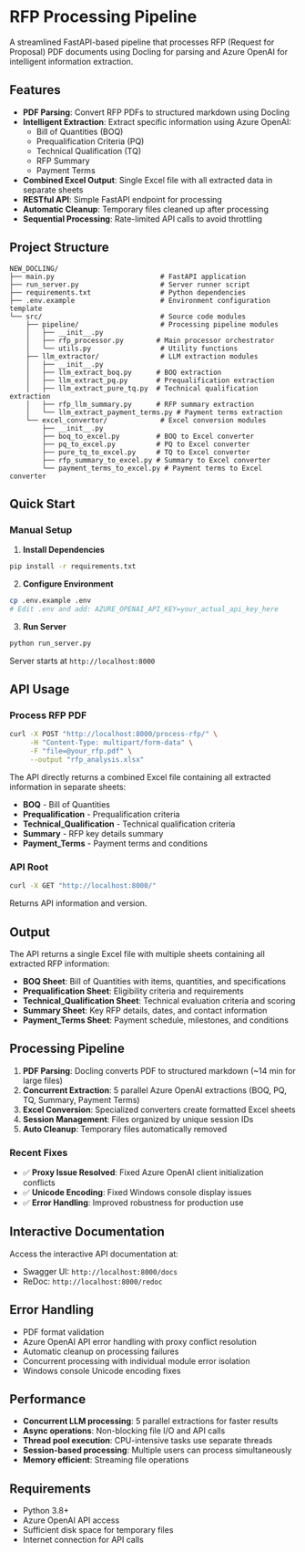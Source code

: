 # RFP Processing Pipeline

A streamlined FastAPI-based pipeline that processes RFP (Request for Proposal) PDF documents using Docling for parsing and Azure OpenAI for intelligent information extraction.

## Features

- **PDF Parsing**: Convert RFP PDFs to structured markdown using Docling
- **Intelligent Extraction**: Extract specific information using Azure OpenAI:
  - Bill of Quantities (BOQ)
  - Prequalification Criteria (PQ)
  - Technical Qualification (TQ)
  - RFP Summary
  - Payment Terms
- **Combined Excel Output**: Single Excel file with all extracted data in separate sheets
- **RESTful API**: Simple FastAPI endpoint for processing
- **Automatic Cleanup**: Temporary files cleaned up after processing
- **Sequential Processing**: Rate-limited API calls to avoid throttling

## Project Structure

```
NEW_DOCLING/
├── main.py                          # FastAPI application
├── run_server.py                    # Server runner script
├── requirements.txt                 # Python dependencies
├── .env.example                     # Environment configuration template
└── src/                             # Source code modules
    ├── pipeline/                    # Processing pipeline modules
    │   ├── __init__.py
    │   ├── rfp_processor.py        # Main processor orchestrator
    │   └── utils.py                 # Utility functions
    ├── llm_extractor/               # LLM extraction modules
    │   ├── __init__.py
    │   ├── llm_extract_boq.py      # BOQ extraction
    │   ├── llm_extract_pq.py       # Prequalification extraction
    │   ├── llm_extract_pure_tq.py  # Technical qualification extraction
    │   ├── rfp_llm_summary.py      # RFP summary extraction
    │   └── llm_extract_payment_terms.py # Payment terms extraction
    └── excel_convertor/             # Excel conversion modules
        ├── __init__.py
        ├── boq_to_excel.py         # BOQ to Excel converter
        ├── pq_to_excel.py          # PQ to Excel converter
        ├── pure_tq_to_excel.py     # TQ to Excel converter
        ├── rfp_summary_to_excel.py # Summary to Excel converter
        └── payment_terms_to_excel.py # Payment terms to Excel converter
```

## Quick Start

### Manual Setup

1. **Install Dependencies**
```bash
pip install -r requirements.txt
```

2. **Configure Environment**
```bash
cp .env.example .env
# Edit .env and add: AZURE_OPENAI_API_KEY=your_actual_api_key_here
```

3. **Run Server**
```bash
python run_server.py
```

Server starts at `http://localhost:8000`

## API Usage

### Process RFP PDF

```bash
curl -X POST "http://localhost:8000/process-rfp/" \
     -H "Content-Type: multipart/form-data" \
     -F "file=@your_rfp.pdf" \
     --output "rfp_analysis.xlsx"
```

The API directly returns a combined Excel file containing all extracted information in separate sheets:
- **BOQ** - Bill of Quantities
- **Prequalification** - Prequalification criteria
- **Technical_Qualification** - Technical qualification criteria
- **Summary** - RFP key details summary
- **Payment_Terms** - Payment terms and conditions

### API Root

```bash
curl -X GET "http://localhost:8000/"
```

Returns API information and version.

## Output

The API returns a single Excel file with multiple sheets containing all extracted RFP information:

- **BOQ Sheet**: Bill of Quantities with items, quantities, and specifications
- **Prequalification Sheet**: Eligibility criteria and requirements
- **Technical_Qualification Sheet**: Technical evaluation criteria and scoring
- **Summary Sheet**: Key RFP details, dates, and contact information
- **Payment_Terms Sheet**: Payment schedule, milestones, and conditions

## Processing Pipeline

1. **PDF Parsing**: Docling converts PDF to structured markdown (~14 min for large files)
2. **Concurrent Extraction**: 5 parallel Azure OpenAI extractions (BOQ, PQ, TQ, Summary, Payment Terms)
3. **Excel Conversion**: Specialized converters create formatted Excel sheets
4. **Session Management**: Files organized by unique session IDs
5. **Auto Cleanup**: Temporary files automatically removed

### Recent Fixes
- ✅ **Proxy Issue Resolved**: Fixed Azure OpenAI client initialization conflicts
- ✅ **Unicode Encoding**: Fixed Windows console display issues
- ✅ **Error Handling**: Improved robustness for production use

## Interactive Documentation

Access the interactive API documentation at:
- Swagger UI: `http://localhost:8000/docs`
- ReDoc: `http://localhost:8000/redoc`

## Error Handling

- PDF format validation
- Azure OpenAI API error handling with proxy conflict resolution
- Automatic cleanup on processing failures
- Concurrent processing with individual module error isolation
- Windows console Unicode encoding fixes

## Performance

- **Concurrent LLM processing**: 5 parallel extractions for faster results
- **Async operations**: Non-blocking file I/O and API calls
- **Thread pool execution**: CPU-intensive tasks use separate threads
- **Session-based processing**: Multiple users can process simultaneously
- **Memory efficient**: Streaming file operations

## Requirements

- Python 3.8+
- Azure OpenAI API access
- Sufficient disk space for temporary files
- Internet connection for API calls